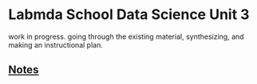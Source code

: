 # Labmda School Data Science Unit 3

work in progress. going through the existing material, synthesizing, and making an instructional plan.

## [Notes](/NOTES.md)
